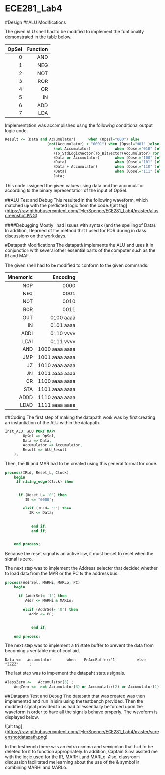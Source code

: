 ECE281_Lab4
===========

#Design
##ALU Modifications

The given ALU shell had to be modified to implement the funtionality demonstrated in the table below.

|  OpSel |  Function  |
|--:|--: |
|  0 |  AND  | 
|  1 |  NEG  | 
|  2 |  NOT  | 
|  3 |  ROR | 
|  4 |  OR  |  
|  5 |  IN  |  
|  6 |  ADD  |  
|  7 |  LDA  |

Implementation was accomplished using the following conditional output logic code.
```vhdl
Result <= (Data and Accumulator)      when (Opsel="000") else
		           (not(Accumulator) + "0001") when (Opsel="001" )else
					  (not Accumulator)           when (Opsel="010" )else
					  (To_StdLogicVector(To_BitVector(Accumulator) ror 1))  when (Opsel="011" )else
					  (Data or Accumulator)       when (Opsel="100" )else
					  (Data)                      when (Opsel="101" )else
					  (Data + Accumulator)        when (Opsel="110" )else
					  (Data)                      when (Opsel="111" )else
					  Data;
```
This code assigned the given values using data and the accumulator according to the binary representation of the input of OpSel. 

##ALU Test and Debug
This resulted in the following waveform, which matched up with the predicted logic from the code.
![alt tag] (https://raw.githubusercontent.com/TylerSpence/ECE281_Lab4/master/aluscreenshot.PNG)

####Debugging
Mostly I had issues with syntax (and the spelling of Data). In addition, I learned of the method that I used for ROR during in class discussions on the work days. 

#Datapath Modifications
The datapath implements the ALU and uses it in conjunction with several other essential parts of the computer such as the IR and MAR.

The given shell had to be modified to conform to the given commands.

|  Mnemonic |  Encoding  |
|--:|--: |
|  NOP |  0000 | 
|  NEG |  0001 | 
|  NOT |  0010 | 
|  ROR |  0011 | 
|  OUT |  0100 aaaa  |  
|  IN |  0101 aaaa  |  
|  ADDI |  0110 vvvv  |  
|  LDAI |  0111 vvvv  |
|  AND |  1000 aaaa aaaa | 
|  JMP |  1001  aaaa aaaa| 
|  JZ |  1010 aaaa aaaa | 
|  JN |  1011 aaaa aaaa| 
|  OR |  1100  aaaa aaaa|  
|  STA |  1101 aaaa aaaa |  
|  ADDD |  1110 aaaa aaaa |  
|  LDAD |  1111 aaaa aaaa  |

##Coding
The first step of making the datapath work was by first creating an instantiation of the ALU within the datapath.
```vhdl
Inst_ALU: ALU PORT MAP(
		OpSel => OpSel,
		Data => Data,
		Accumulator => Accumulator,
		Result => ALU_Result
	);
```
Then, the IR and MAR had to be created using this general format for code.
```vhdl
process(IRLd, Reset_L, Clock)
  	begin
     if rising_edge(Clock) then


	  if (Reset_L= '0') then
	     IR <= "0000";

		elsif (IRLd= '1') then 
		   IR <= Data;
     

			end if;
			end if;


  	end process;   
```

Because the reset signal is an active low, it must be set to reset when the signal is zero.

The next step was to implement the Address selector that decided whether to load data from the MAR or the PC to the address bus.

```vhdl
process(AddrSel, MARHi, MARLo, PC)
  	begin
       
	  if (AddrSel= '1') then
	     Addr <= MARHi & MARLo;

		elsif (AddrSel= '0') then 
		   Addr <= PC;
     

			end if;

  	end process; 
```

The next step was to implement a tri state buffer to prevent the data from becoming a veritable mix of cool aid.

```vhld
Data <=   Accumulator       when    EnAccBuffer='1'         else    "ZZZZ"     ;
```

The last step was to implement the datapaht status signals.
```vhdl
AlessZero <=   Accumulator(3) ;			
  	AeqZero <=  not Accumulator(3) or Accumulator(2) or Accumulator(1) or Accumulator(0); 
```

##Datapath Test and Debug
The datapath that was created was then implemented and run in isim using the testbench provided. Then the modified signal provided to us had to essentially be forced upon the waveform in order to have all the signals behave properly. The waveform is displayed below. 

![alt tag] (https://raw.githubusercontent.com/TylerSpence/ECE281_Lab4/master/screenshotdatapath.png)

In the testbench there was an extra comma and semicolon that had to be deleted for it to function appropriately. In addition, Captain Silva assited me with the logic used for the IR, MARHi, and MARLo. Also, classroom discussion facilitated me learning about the use of the & symbol in combining MARHi and MARLo. 
